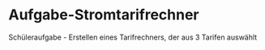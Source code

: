 # Aufgabe-Stromtarifrechner
Schüleraufgabe - Erstellen eines Tarifrechners, der aus 3 Tarifen auswählt
